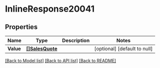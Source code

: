 # InlineResponse20041

## Properties
Name | Type | Description | Notes
------------ | ------------- | ------------- | -------------
**Value** | [**[]SalesQuote**](salesQuote.md) |  | [optional] [default to null]

[[Back to Model list]](../README.md#documentation-for-models) [[Back to API list]](../README.md#documentation-for-api-endpoints) [[Back to README]](../README.md)

